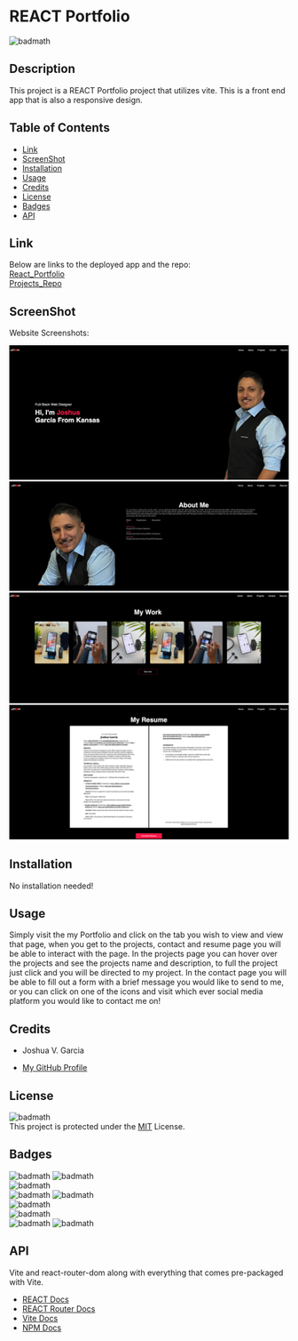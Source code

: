 # REACT Portfolio
<!-- Added license badge below -->
![badmath](https://img.shields.io/badge/License-MIT-yellow)<br>

## Description

This project is a REACT Portfolio project that utilizes vite. This is a front end app that is also a responsive design.

## Table of Contents

- [Link](#link)
- [ScreenShot](#screenshot)
- [Installation](#installation)
- [Usage](#usage)
- [Credits](#credits)
- [License](#license)
- [Badges](#badges)
- [API](#api)

## Link

Below are links to the deployed app and the repo:<br>
[React_Portfolio]()<br>
[Projects_Repo](https://github.com/garciajv86/React_Portfolio)

## ScreenShot
Website Screenshots:
<br>

![React_Portfolio](./src/assets/images/Home.png)
![React_Portfolio](./src/assets/images/AboutMe.png)
![React_Portfolio](./src/assets/images/Projects.png)
![React_Portfolio](./src/assets/images/Resume.png)

## Installation

No installation needed!

## Usage

Simply visit the my Portfolio and click on the tab you wish to view and view that page, when you get to the projects, contact and resume page you will be able to interact with the page. In the projects page you can hover over the projects and see the projects name and description, to full the project just click and you will be directed to my project. In the contact page you will be able to fill out a form with a brief message you would like to send to me, or you can click on one of the icons and visit which ever social media platform you would like to contact me on!

## Credits

- Joshua V. Garcia

- [My GitHub Profile](https://github.com/garciajv86)

## License

![badmath](https://img.shields.io/badge/License-MIT-yellow)<br>
This project is protected under the [MIT](https://choosealicense.com/licenses/mit/) License.

## Badges

![badmath](https://img.shields.io/badge/-REACT-blue)
![badmath](https://img.shields.io/badge/-reactRouterDom-blue)<br>
![badmath](https://img.shields.io/badge/-Vite-purple)<br>
![badmath](https://img.shields.io/badge/-JAVASCRIPT-blue)
![badmath](https://img.shields.io/badge/-JSX-blue)<br>
![badmath](https://img.shields.io/badge/-HTML-success)<br>
![badmath](https://img.shields.io/badge/-CSS-purple)<br>
![badmath](https://img.shields.io/badge/-Node.JS-brightgreen)
![badmath](https://img.shields.io/badge/-NPM-success)<br>

## API

Vite and react-router-dom along with everything that comes pre-packaged with Vite.

- [REACT Docs](https://react.dev/reference/react)
- [REACT Router Docs](https://reactrouter.com/en/main)
- [Vite Docs](https://vitejs.dev/guide/)
- [NPM Docs](https://docs.npmjs.com/)
